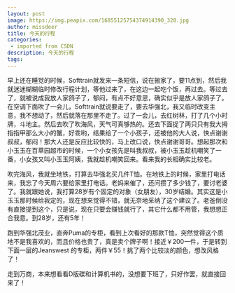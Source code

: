 ```yaml
---
layout: post
image: https://img.peapix.com/16855125754374914390_320.jpg
author: missdeer
title: 今天的行程
categories: 
 - imported from CSDN
description: 今天的行程
tags: 
---
```


早上还在睡觉的时候，Softtrain就发来一条短信，说在搬家了，要11点到，然后我就迷迷糊糊临时修改行程计划，等他过来了，在这边一起吃个饭，再过去。等过去了，就被说成我放人家鸽子了，郁闷，有点不好意思，确实似乎是放人家鸽子了。在空调下面吹了一会儿，Softtrain就说要走了，要去华强北，我又临时改变主意，我不想动了，然后就落在那里不走了。过了一会儿，去红树林，打了几个小时牌，斗地主。然后去吹了吹海风，天气可真够热的。还去下面捉了两只只有我大拇指指甲那么大小的蟹，好乖哟，结果给了一个小孩子，还被他的大人说，快点谢谢叔叔，郁闷！那大人还是反应比较快的，马上改口说，快点谢谢哥哥。想起那次和小玉玉在百草园超市的时候，一个小女孩先是叫我叔叔，被小玉玉趁机嘲笑了一番，小女孩又叫小玉玉阿姨，我就趁机嘲笑回来。看来我的长相确实比较老。

吹完海风，我就坐地铁，打算去华强北买几件T恤。在地铁上的时候，家里打电话来，我忘了今天周六要给家里打电话。老妈来催了，还问攒了多少钱了，要讨老婆了。我就跟她说，我打算28岁有个固定的对象（女朋友），30岁结婚。其实这是小玉玉那时候给我定的，现在想来觉得不错，就无奈地采纳了这个建议了。老爸倒没有直接提到这个，只是说，现在只要会赚钱就行了，其它什么都不用管，我想想正合我意。到28岁，还有5年！

跑到华强北茂业，直奔Puma的专柜，看到上次看好的那款T恤，突然觉得这个质地不是我喜欢的，而且价格也贵了，真是卖个牌子啊！接近￥200一件，于是转到下面一层的Jeanswest 的专柜，两件￥55！挑了两个比较淡的颜色，想改风格了！

走到万商，本来想看看D版碟和计算机书的，没想要下班了，只好作罢，就直接回来了！
